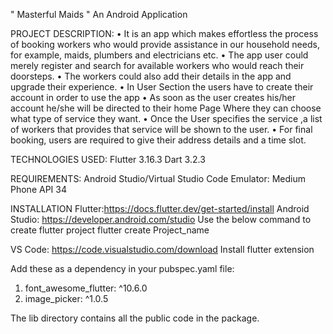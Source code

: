 " Masterful Maids "
An Android Application

PROJECT DESCRIPTION:
• It is an app which makes effortless the process of booking workers who would provide
assistance in our household needs, for example, maids, plumbers and electricians etc.
• The app user could merely register and search for available workers who would reach
their doorsteps.
• The workers could also add their details in the app and upgrade their experience.
• In User Section the users have to create their account in order to use the app
• As soon as the user creates his/her account he/she will be directed to their home Page Where they
can choose what type of service they want.
• Once the User specifies the service ,a list of workers that provides that service will be shown
to the user.
• For final booking, users are required to give their address details and a time slot.

TECHNOLOGIES USED:
Flutter 3.16.3
Dart 3.2.3

REQUIREMENTS:
Android Studio/Virtual Studio Code
Emulator: Medium Phone API 34

INSTALLATION
Flutter:https://docs.flutter.dev/get-started/install
Android Studio:
https://developer.android.com/studio
Use the below command to create flutter project
flutter create Project_name

VS Code:
https://code.visualstudio.com/download
Install flutter extension

Add these as a dependency in your pubspec.yaml file:
1. font_awesome_flutter: ^10.6.0
2. image_picker: ^1.0.5

The lib directory contains all the public code in the package.


 



